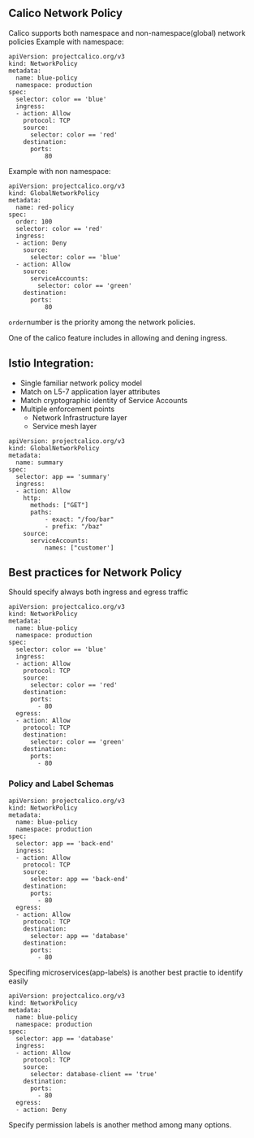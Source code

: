 ## Calico Network Policy
Calico supports both namespace and non-namespace(global) network policies
Example with namespace:
```
apiVersion: projectcalico.org/v3
kind: NetworkPolicy
metadata:
  name: blue-policy
  namespace: production
spec:
  selector: color == 'blue'
  ingress:
  - action: Allow
    protocol: TCP
    source:
      selector: color == 'red'
    destination:
      ports:
          80
```
Example with non namespace:
```
apiVersion: projectcalico.org/v3
kind: GlobalNetworkPolicy
metadata:
  name: red-policy
spec:
  order: 100      
  selector: color == 'red'
  ingress:
  - action: Deny
    source:
      selector: color == 'blue'
  - action: Allow
    source:
      serviceAccounts:
        selector: color == 'green'
    destination:
      ports:
          80
```
```order```number is the priority among the network policies.

One of the calico feature includes in allowing and dening ingress.

## Istio Integration:

* Single familiar network policy model
* Match on L5-7 application layer attributes
* Match cryptographic identity of Service Accounts
* Multiple enforcement points
    - Network Infrastructure layer
    - Service mesh layer
```
apiVersion: projectcalico.org/v3
kind: GlobalNetworkPolicy
metadata:
  name: summary
spec:
  selector: app == 'summary'
  ingress:
  - action: Allow
    http:
      methods: ["GET"]
      paths:
          - exact: "/foo/bar"
          - prefix: "/baz"
    source:
      serviceAccounts:
          names: ["customer']
```
## Best practices for Network Policy
Should specify always both ingress and egress traffic
```
apiVersion: projectcalico.org/v3
kind: NetworkPolicy
metadata:
  name: blue-policy
  namespace: production
spec:
  selector: color == 'blue'
  ingress:
  - action: Allow
    protocol: TCP
    source:
      selector: color == 'red'
    destination:
      ports:
        - 80
  egress:
  - action: Allow
    protocol: TCP
    destination:
      selector: color == 'green'
    destination:
      ports:
        - 80
```
### Policy and Label Schemas
```
apiVersion: projectcalico.org/v3
kind: NetworkPolicy
metadata:
  name: blue-policy
  namespace: production
spec:
  selector: app == 'back-end'
  ingress:
  - action: Allow
    protocol: TCP
    source:
      selector: app == 'back-end'
    destination:
      ports:
        - 80
  egress:
  - action: Allow
    protocol: TCP
    destination:
      selector: app == 'database'
    destination:
      ports:
        - 80
```
Specifing microservices(app-labels) is another best practie to identify easily 
```
apiVersion: projectcalico.org/v3
kind: NetworkPolicy
metadata:
  name: blue-policy
  namespace: production
spec:
  selector: app == 'database'
  ingress:
  - action: Allow
    protocol: TCP
    source:
      selector: database-client == 'true'
    destination:
      ports:
        - 80
  egress:
  - action: Deny
```
Specify permission labels is another method among many options.
